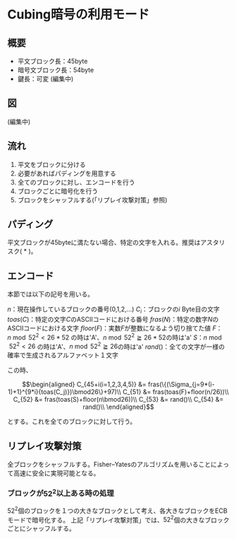 # Cubing暗号の利用モード

## 概要

* 平文ブロック長：45byte
* 暗号文ブロック長：54byte
* 鍵長：可変
(編集中)

## 図

(編集中)

## 流れ

1. 平文をブロックに分ける
2. 必要があればパディングを用意する
3. 全てのブロックに対し、エンコードを行う
4. ブロックごとに暗号化を行う
5. ブロックをシャッフルする(「リプレイ攻撃対策」参照)

## パディング

平文ブロックが45byteに満たない場合、特定の文字を入れる。推奨はアスタリスク( * )。

## エンコード

本節では以下の記号を用いる。

$n$：現在操作しているブロックの番号(0,1,2,...)
$C_i$：ブロックの$i$ Byte目の文字
$toas(C)$：特定の文字$C$のASCIIコードにおける番号
$fras(N)$：特定の数字$N$のASCIIコードにおける文字
$floor(F)$：実数$F$が整数になるよう切り捨てた値
$F$：$n\bmod 52^2<26*52$ の時は'A'、$n\bmod 52^2\geqq 26*52$の時は'a'
$S$：$n\bmod 52^2<26$ の時は'A'、$n\bmod 52^2\geqq 26$の時は'a'
$rand()$：全ての文字が一様の確率で生成されるアルファベット１文字

この時、

```math
\begin{aligned}

C_{45+i(i=1,2,3,4,5)} &= fras(\{(\Sigma_{j=9*(i-1)+1}^{9*i}{toas(C_j)})\bmod26\}+97)\\

C_{51} &= fras(toas(F)+floor(n/26))\\

C_{52} &= fras(toas(S)+floor(n\bmod26))\\

C_{53} &= rand()\\

C_{54} &= rand()\\

\end{aligned}
```

とする。これを全てのブロックに対して行う。

## リプレイ攻撃対策

全ブロックをシャッフルする。Fisher–Yatesのアルゴリズムを用いることによって高速に安全に実現可能となる。

### ブロックが$52^2$以上ある時の処理

$52^2$個のブロックを１つの大きなブロックとして考え、各大きなブロックをECBモードで暗号化する。
上記「リプレイ攻撃対策」では、$52^2$個の大きなブロックごとにシャッフルする。
